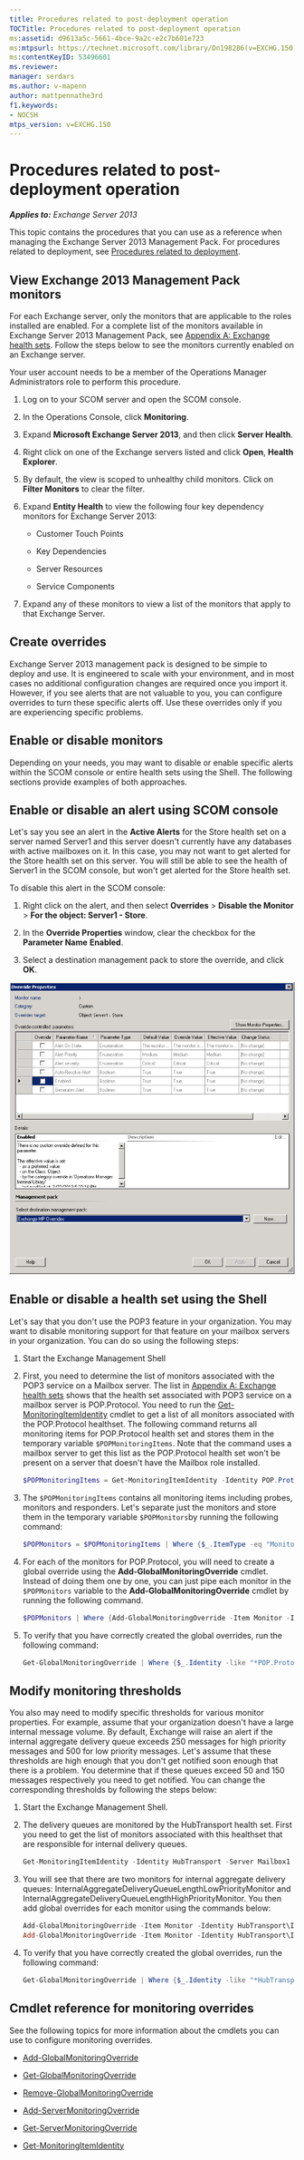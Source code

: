 ```yaml
---
title: Procedures related to post-deployment operation
TOCTitle: Procedures related to post-deployment operation
ms:assetid: d9613a5c-5661-4bce-9a2c-e2c7b601e723
ms:mtpsurl: https://technet.microsoft.com/library/Dn198286(v=EXCHG.150)
ms:contentKeyID: 53496601
ms.reviewer: 
manager: serdars
ms.author: v-mapenn
author: mattpennathe3rd
f1.keywords:
- NOCSH
mtps_version: v=EXCHG.150
---
```


# Procedures related to post-deployment operation

_**Applies to:** Exchange Server 2013_

This topic contains the procedures that you can use as a reference when managing the Exchange Server 2013 Management Pack. For procedures related to deployment, see [Procedures related to deployment](procedures-related-to-deployment.md).

## View Exchange 2013 Management Pack monitors

For each Exchange server, only the monitors that are applicable to the roles installed are enabled. For a complete list of the monitors available in Exchange Server 2013 Management Pack, see [Appendix A: Exchange health sets](appendix-a-exchange-health-sets.md). Follow the steps below to see the monitors currently enabled on an Exchange server.

Your user account needs to be a member of the Operations Manager Administrators role to perform this procedure.

1. Log on to your SCOM server and open the SCOM console.

2. In the Operations Console, click **Monitoring**.

3. Expand **Microsoft Exchange Server 2013**, and then click **Server Health**.

4. Right click on one of the Exchange servers listed and click **Open**, **Health Explorer**.

5. By default, the view is scoped to unhealthy child monitors. Click on **Filter Monitors** to clear the filter.

6. Expand **Entity Health** to view the following four key dependency monitors for Exchange Server 2013:

   - Customer Touch Points

   - Key Dependencies

   - Server Resources

   - Service Components

7. Expand any of these monitors to view a list of the monitors that apply to that Exchange Server.

## Create overrides

Exchange Server 2013 management pack is designed to be simple to deploy and use. It is engineered to scale with your environment, and in most cases no additional configuration changes are required once you import it. However, if you see alerts that are not valuable to you, you can configure overrides to turn these specific alerts off. Use these overrides only if you are experiencing specific problems.

## Enable or disable monitors

Depending on your needs, you may want to disable or enable specific alerts within the SCOM console or entire health sets using the Shell. The following sections provide examples of both approaches.

## Enable or disable an alert using SCOM console

Let's say you see an alert in the **Active Alerts** for the Store health set on a server named Server1 and this server doesn't currently have any databases with active mailboxes on it. In this case, you may not want to get alerted for the Store health set on this server. You will still be able to see the health of Server1 in the SCOM console, but won't get alerted for the Store health set.

To disable this alert in the SCOM console:

1. Right click on the alert, and then select **Overrides** \> **Disable the Monitor** \> **For the object: Server1 - Store**.

2. In the **Override Properties** window, clear the checkbox for the **Parameter Name** **Enabled**.

3. Select a destination management pack to store the override, and click **OK**.

![Disabling an alert in SCOM console](images/Dn198286.1c4f15b5-4978-4442-b26b-cc65ba577c9c(EXCHG.150).png "Disabling an alert in SCOM console")

## Enable or disable a health set using the Shell

Let's say that you don't use the POP3 feature in your organization. You may want to disable monitoring support for that feature on your mailbox servers in your organization. You can do so using the following steps:

1. Start the Exchange Management Shell

2. First, you need to determine the list of monitors associated with the POP3 service on a Mailbox server. The list in [Appendix A: Exchange health sets](appendix-a-exchange-health-sets.md) shows that the health set associated with POP3 service on a mailbox server is POP.Protocol. You need to run the [Get-MonitoringItemIdentity](https://docs.microsoft.com/powershell/module/exchange/server-health-and-performance/Get-MonitoringItemIdentity) cmdlet to get a list of all monitors associated with the POP.Protocol healthset. The following command returns all monitoring items for POP.Protocol health set and stores them in the temporary variable `$POPMonitoringItems`. Note that the command uses a mailbox server to get this list as the POP.Protocol health set won't be present on a server that doesn't have the Mailbox role installed.

   ```powershell
   $POPMonitoringItems = Get-MonitoringItemIdentity -Identity POP.Protocol -Server Mailbox1
   ```

3. The `$POPMonitoringItems` contains all monitoring items including probes, monitors and responders. Let's separate just the monitors and store them in the temporary variable `$POPMonitors`by running the following command:

   ```powershell
   $POPMonitors = $POPMonitoringItems | Where {$_.ItemType -eq "Monitor"}
   ```

4. For each of the monitors for POP.Protocol, you will need to create a global override using the **Add-GlobalMonitoringOverride** cmdlet. Instead of doing them one by one, you can just pipe each monitor in the `$POPMonitors` variable to the **Add-GlobalMonitoringOverride** cmdlet by running the following command.

   ```powershell
   $POPMonitors | Where {Add-GlobalMonitoringOverride -Item Monitor -Identity $($_.HealthSetName+"\"+$_.Name) -PropertyName Enabled -PropertyValue 0 -Duration 60
   ```

5. To verify that you have correctly created the global overrides, run the following command:

   ```powershell
   Get-GlobalMonitoringOverride | Where {$_.Identity -like "*POP.Protocol*"} | Format-Table Identity, ItemType, PropertyName, PropertyValue
   ```

## Modify monitoring thresholds

You also may need to modify specific thresholds for various monitor properties. For example, assume that your organization doesn't have a large internal message volume. By default, Exchange will raise an alert if the internal aggregate delivery queue exceeds 250 messages for high priority messages and 500 for low priority messages. Let's assume that these thresholds are high enough that you don't get notified soon enough that there is a problem. You determine that if these queues exceed 50 and 150 messages respectively you need to get notified. You can change the corresponding thresholds by following the steps below:

1. Start the Exchange Management Shell.

2. The delivery queues are monitored by the HubTransport health set. First you need to get the list of monitors associated with this healthset that are responsible for internal delivery queues.

   ```powershell
   Get-MonitoringItemIdentity -Identity HubTransport -Server Mailbox1 | Where {$_.Name -like "*InternalAggregateDeliveryQueue*" -and $_.ItemType -eq "Monitor"} | Format-Table Name
   ```

3. You will see that there are two monitors for internal aggregate delivery queues: InternalAggregateDeliveryQueueLengthLowPriorityMonitor and InternalAggregateDeliveryQueueLengthHighPriorityMonitor. You then add global overrides for each monitor using the commands below:

   ```powershell
   Add-GlobalMonitoringOverride -Item Monitor -Identity HubTransport\InternalAggregateDeliveryQueueLengthLowPriorityMonitor -PropertyName MonitoringThreshold -PropertyValue 150 -Duration 60
   Add-GlobalMonitoringOverride -Item Monitor -Identity HubTransport\InternalAggregateDeliveryQueueLengthHighPriorityMonitor -PropertyName MonitoringThreshold -PropertyValue 50 -Duration 60
   ```

4. To verify that you have correctly created the global overrides, run the following command:

   ```powershell
   Get-GlobalMonitoringOverride | Where {$_.Identity -like "*HubTransport*"} | Format-Table Identity, ItemType, PropertyName, PropertyValue
   ```

## Cmdlet reference for monitoring overrides

See the following topics for more information about the cmdlets you can use to configure monitoring overrides.

- [Add-GlobalMonitoringOverride](https://docs.microsoft.com/powershell/module/exchange/server-health-and-performance/Add-GlobalMonitoringOverride)

- [Get-GlobalMonitoringOverride](https://docs.microsoft.com/powershell/module/exchange/server-health-and-performance/Get-GlobalMonitoringOverride5)

- [Remove-GlobalMonitoringOverride](https://docs.microsoft.com/powershell/module/exchange/server-health-and-performance/Remove-GlobalMonitoringOverride)

- [Add-ServerMonitoringOverride](https://docs.microsoft.com/powershell/module/exchange/server-health-and-performance/Add-ServerMonitoringOverride)

- [Get-ServerMonitoringOverride](https://docs.microsoft.com/powershell/module/exchange/server-health-and-performance/Get-ServerMonitoringOverride)

- [Get-MonitoringItemIdentity](https://docs.microsoft.com/powershell/module/exchange/server-health-and-performance/get-monitoringitemidentity)
